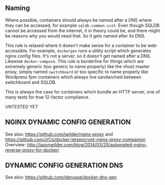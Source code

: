 ## Naming

Where possible, containers should always be named after a DNS where they can be accessed, for example `sqldb.common.scot`. Even though SQLDB cannot be accessed from the internet, it in theory could be, and there might be reasons why you would need that. So it gets named after its DNS.

This rule is relaxed where it doesn't make sense for a container to be web-accessible. For example, `dockergen` runs a utility script which generates nginx config files. It's not a server, so it doesn't get named after a DNS. Likewise `docker-compose`. This rule is borderline for things which are extremely generic (too generic to name properly) like the vhost master proxy, simply named `switchboard` or too specific to name properly like Wordpress fpm containers which always live sandwiched between switchboard and SQLDB.

This is *always* the case for containers which bundle an HTTP server, one of many tests for true 12-factor compliance.

UNTESTED YET

NGINX DYNAMIC CONFIG GENERATION
------
See also: https://github.com/jwilder/nginx-proxy
and https://github.com/JrCs/docker-letsencrypt-nginx-proxy-companion
Overview: http://jasonwilder.com/blog/2014/03/25/automated-nginx-reverse-proxy-for-docker/

DYNAMIC CONFIG GENERATION DNS
------
See also: https://github.com/jderusse/docker-dns-gen
